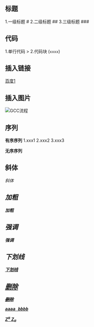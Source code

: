 ## 标题
1.一级标题 #
2.二级标题 ##
3.三级标题 ###

## 代码
1.单行代码 >
2.代码块 (```xxxx```)

## 插入链接
[百度1](http://www.baidu.com/ '百度一下')

## 插入图片
![](https://img2020.cnblog.comxxxx 'GCC流程')

## 序列
**有序序列**
1.xxx1
2.xxx2
3.xxx3

**无序序列**

## 斜体
<i>斜体<i>

## 加粗
<b>加粗<b>

## 强调
<em>强调<em>

## 下划线
<u>下划线<u>

## 删除
<del>删除<del>

<kbd>
aaaa
bbbb
</kbd>

Z<sup>a</sup>
Z<sub>a</sub>









